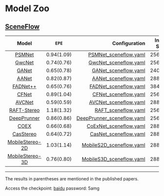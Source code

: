 # Model Zoo

## [SceneFlow](https://lmb.informatik.uni-freiburg.de/resources/datasets/SceneFlowDatasets.en.html)

|   Model   | `EPE`    |  Configuration |  Input Size  |
|:---------:|:----------:|-------------:|:------------:|
|[PSMNet](https://arxiv.org/abs/1803.08669) |     0.94(1.09)     |[PSMNet_sceneflow.yaml](../configs/psmnet/PSMNet_sceneflow.yaml) |   256x512    | 
| [GwcNet](https://arxiv.org/pdf/1903.04025) |     0.74(0.76)      |[GwcNet_sceneflow.yaml](../configs/gwcnet/GwcNet_sceneflow.yaml) |   256x512    |
|[GANet](https://arxiv.org/pdf/1904.06587)    |     0.65(0.78)      |[GANet_sceneflow.yaml](../configs/gwcnet/GANet_sceneflow.yaml) |   240x528    |
| [AANet](https://arxiv.org/abs/2004.09548)     |     0.82(0.87)      | [AANet_sceneflow.yaml](../configs/aanet/AANet_sceneflow.yaml) |   288x576    |
| [FADNet++](https://arxiv.org/abs/2110.02582)|     0.65(0.76)      |  [FADNet_sceneflow.yaml](../configs/fadnet/FADNet_sceneflow.yaml) |   384x768    |
| [CFNet](https://arxiv.org/abs/2104.04314) |     0.89(1.04)      | [CFNet_sceneflow.yaml](../configs/cfnet/CFNet_sceneflow_part2.yaml) |   256x512    |
| [AVCNet](https://arxiv.org/abs/2203.02146) |     0.59(0.59)      | [AVCNet_sceneflow.yaml](../configs/avcnet/AVCNet_sceneflow.yaml) |   288x576    |
|[RAFT-Stereo](https://arxiv.org/abs/2109.07547)|     1.18(1.32)      |[RAFT_sceneflow.yaml](../configs/raft/RAFT_sceneflow.yaml) |   256x512   |
|[DeepPrunner](https://arxiv.org/abs/1909.05845) |     0.86(0.86)      |  [DeepPrunner_sceneflow.yaml](../configs/deeprunner/DeepPrunner_sceneflow.yaml) |   256x512   |
| [COEX](https://arxiv.org/abs/2108.05773) |     0.66(0.68)      |[CoExNet_sceneflow.yaml](../configs/coex/CoExNet_sceneflow.yaml) |   288x576   |
|[CasStereo](https://arxiv.org/abs/1912.06378)|     0.64(0.72)      |[CasNet_sceneflow.yaml](../configs/coex/CasNet_sceneflow.yaml) |   288x576   |
|[MobileStereo-2D](https://arxiv.org/abs/2108.09770) |     1.03(1.14)      |[MobileS2D_sceneflow.yaml](../configs/coex/MobileS2D_sceneflow.yaml) |   288x576   |
| [MobileStereo-3D](https://arxiv.org/abs/2108.09770)|     0.76(0.80)      | [MobileS3D_sceneflow.yaml](../configs/coex/MobileS3D_sceneflow.yaml) |   288x576   |


------------------------------------------

The results in parentheses are mentioned in the published papers.

 Access the checkpoint: [baidu](https://pan.baidu.com/s/1k2320OWZV_Z-uh7URrCkWg) password: 5amg
